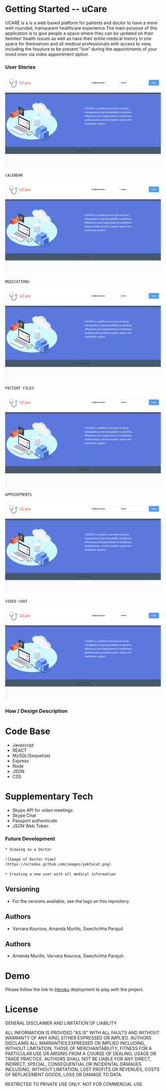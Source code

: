 # Getting Started -- uCare

UCARE is a is a web based platform for patients and doctor to have a more well-rounded, transparent healthcare experience.The main purpose of this application is to give people a space where they can be updated on their families’ health issues as well as have their entire medical history in one space for themselves and all medical professionals with access to view, including the feauture to be present "live" during the appointments of your loved ones via video appointment option. 

### User Stories

![Image of Front View](images/front.png)
    
    CALENDAR
 ![Image of Calendar View](images/front.png)

    MEDICATIONS
 ![Image of Medication View](images/front.png)

    PATIENT FILES
 ![Image of Patient Files View](images/front.png)

    APPOINTMENTS

 ![Image of Appointments View](images/front.png)

    VIDEO CHAT

  ![Image of Video Chat](images/front.png)

###  How / Design Description



# Code Base
- Javascript
- REACT
- MySQL(Sequelize)
- Express
- Node
- JSON
- CSS

# Supplementary Tech

- Skype API for video meetings
- Skype Chat
- Passport authenticate
- JSON Web Token




### Future Development

    * Viewing as a Doctor

    ![Image of Doctor View](https://octodex.github.com/images/yaktocat.png)

    * Creating a new user with all medical information


## Versioning
  * For the versions available, see the tags on this repository.

## Authors
  * Varvara Kourova, Amanda Murillo, Swechchha Parajuli


## Authors
* Amanda Murillo, Varvara Kourova, Swechchha Parajuli.

# Demo
Please follow the link to [Heroku]() deployment to play with the project.

# License

GENERAL    DISCLAIMER AND LIMITATION OF LIABILITY

ALL INFORMATION IS PROVIDED "AS IS" WITH ALL FAULTS AND WITHOUT WARRANTY OF ANY KIND, EITHER EXPRESSED OR IMPLIED. AUTHORS DISCLAIMS ALL WARRANTIES,EXPRESSED OR IMPLIED INCLUDING, WITHOUT LIMITATION, THOSE OF MERCHANTABILITY, FITNESS FOR A PARTICULAR USE OR ARISING FROM A COURSE OF DEALING, USAGE OR TRADE PRACTICE. AUTHORS SHALL NOT BE LIABLE FOR ANY DIRECT, INDIRECT, SPECIAL, CONSEQUENTIAL OR INCIDENTAL DAMAGES INCLUDING, WITHOUT LIMITATION, LOST PROFITS OR REVENUES, COSTS OF REPLACEMENT GOODS, LOSS OR DAMAGE TO DATA. 

RESTRICTED TO PRIVATE USE ONLY. NOT FOR COMMERCIAL USE.
